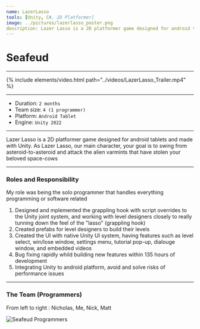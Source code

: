 ```yaml
---
name: LazerLasso
tools: [Unity, C#, 2D Platformer]
image: ../pictures/lazerlasso_poster.png
description: Lazer Lasso is a 2D platformer game designed for android tablets and made with Unity. As Lazer Lasso, our main character, your goal is to swing from asteroid-to-asteroid and attack the alien varmints that have stolen your beloved space-cows
---
```


# Seafeud

***

{% include elements/video.html path="../videos/LazerLasso_Trailer.mp4" %}

***

- Duration:             `2 months`
- Team size:            `4 (1 programmer)`
- Platform:             `Android Tablet`
- Engine:               `Unity 2022`

***

Lazer Lasso is a 2D platformer game designed for android tablets and made with Unity. As Lazer Lasso, our main character, your goal is to swing from asteroid-to-asteroid and attack the alien varmints that have stolen your beloved space-cows

***

### Roles and Responsibility

My role was being the solo programmer that handles everything programming or software related

1. Designed and mplemented the grappling hook with script overrides to the Unity joint system, and working with level designers closely to really tunning down the feel of the "lasso" (grappling hook)
2. Created prefabs for level designers to build their levels
3. Created the UI with native Unity UI system, having features such as level select, win/lose window, settings menu, tutorial pop-up, dialouge window, and embedded videos
4. Bug fixing rapidly whild building new features within 135 hours of development
5. Integrating Unity to android platform, avoid and solve risks of performance issues

***

### The Team (Programmers)

From left to right : Nicholas, Me, Nick, Matt

![Seafeud Programmers](../pictures/legiongames.webp)